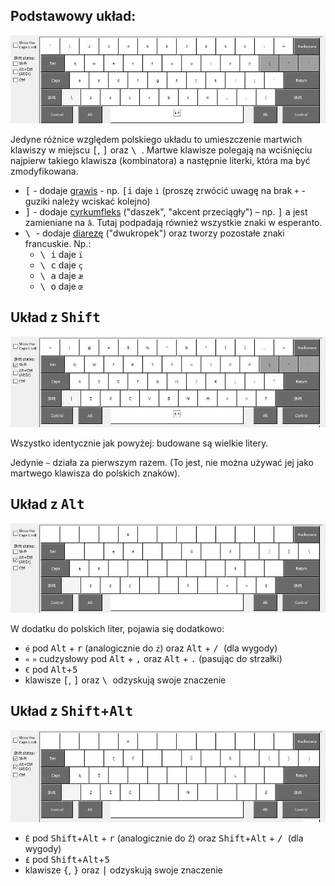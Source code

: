 
## Podstawowy układ:
![Układ podstawowy](polsko_f.jpg)

Jedyne różnice względem polskiego układu to umieszczenie martwich klawiszy w miejscu <kbd>[</kbd>, <kbd>]</kbd> oraz <kbd>\ </kbd>. Martwe klawisze polegają na wciśnięciu najpierw takiego klawisza (kombinatora) a następnie literki, która ma być zmodyfikowana.

- <kbd>[</kbd> - dodaje [grawis](https://pl.wikipedia.org/wiki/Grawis) - np. <kbd>[</kbd><kbd>i</kbd> daje `ì` (proszę zrwócić uwagę na brak `+` - guziki należy wciskać kolejno)
- <kbd>]</kbd> - dodaje [cyrkumfleks](https://pl.wikipedia.org/wiki/Akcent_przeci%C4%85g%C5%82y) ("daszek", "akcent przeciągły") – np. <kbd>]</kbd> <kbd>a</kbd> jest zamieniane na `â`. Tutaj podpadają również wszystkie znaki w esperanto. 
- <kbd>\ </kbd> - dodaje [diarezę](https://pl.wikipedia.org/wiki/Diereza_(pisownia)) ("dwukropek") oraz tworzy pozostałe znaki francuskie. Np.:
  - <kbd>\ </kbd><kbd>i</kbd> daje `ï` 
  - <kbd>\ </kbd><kbd>c</kbd> daje `ç`
  - <kbd>\ </kbd><kbd>a</kbd> daje `æ`
  - <kbd>\ </kbd><kbd>o</kbd> daje `œ`


## Układ z <kbd>Shift</kbd>
![Układ z wciściętym Shift](polsko_fShft.jpg)

Wszystko identycznie jak powyżej: budowane są wielkie litery.

Jedynie `~` działa za pierwszym razem. (To jest, nie można używać jej jako martwego klawisza do polskich znaków).

## Układ z <kbd>Alt</kbd>
![Układ z wciśniętym Alt](polsko_fAltGr.jpg)

W dodatku do polskich liter, pojawia się dodatkowo:

<kbd></kbd>
- `é` pod <kbd>Alt</kbd> + <kbd>r</kbd> (analogicznie do `ź`) oraz <kbd>Alt</kbd> + <kbd>/ </kbd> (dla wygody)
- `«` `»` cudzysłowy pod <kbd>Alt</kbd> + <kbd>,</kbd> oraz <kbd>Alt</kbd> + <kbd>.</kbd> (pasując do strzałki)
- `€` pod <kbd>Alt</kbd>+<kbd>5</kbd>
- klawisze <kbd>[</kbd>, <kbd>]</kbd> oraz <kbd>\ </kbd> odzyskują swoje znaczenie

## Układ z <kbd>Shift</kbd>+<kbd>Alt</kbd>
![Układ z wciściętym Shift oraz Alt](polsko_fShftAltGr.jpg)
- `É` pod <kbd>Shift</kbd>+<kbd>Alt</kbd> + <kbd>r</kbd> (analogicznie do `Ź`) oraz <kbd>Shift</kbd>+<kbd>Alt</kbd> + <kbd>/ </kbd> (dla wygody)
- `£` pod <kbd>Shift</kbd>+<kbd>Alt</kbd>+<kbd>5</kbd>
- klawisze <kbd>{</kbd>, <kbd>}</kbd> oraz <kbd>|</kbd> odzyskują swoje znaczenie
